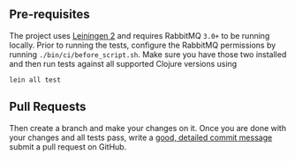 ## Pre-requisites

The project uses [Leiningen 2](http://leiningen.org) and requires RabbitMQ `3.0+` to be running
locally. Prior to running the tests, configure the RabbitMQ permissions
by running `./bin/ci/before_script.sh`. Make
sure you have those two installed and then run tests against all supported Clojure versions using

    lein all test

## Pull Requests

Then create a branch and make your changes on it. Once you are done with your changes and all
tests pass, write a [good, detailed commit message](http://tbaggery.com/2008/04/19/a-note-about-git-commit-messages.html) submit a pull request on GitHub.
